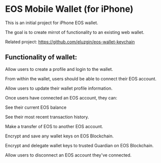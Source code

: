 # EOS Mobile Wallet (for iPhone)

This is an initial project for iPhone EOS wallet. 

The goal is to create mirrot of functionality to an existing web wallet.

Related project: https://github.com/eluzgin/eos-wallet-keychain

Functionality of wallet:
------------------------

Allow users to create a profile and login to the wallet.

From within the wallet, users should be able to connect their EOS account.

Allow users to update their wallet profile information.

Once users have connected an EOS account, they can:

See their current EOS balance

See their most recent transaction history.

Make a transfer of EOS to another EOS account.

Encrypt and save any wallet keys on EOS Blockchain.

Encrypt and delegate wallet keys to trusted Guardian on EOS Blockchain.

Allow users to disconnect an EOS account they've connected.
